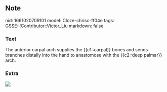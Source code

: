 ## Note
nid: 1661020709101
model: Cloze-chrisc-ff04e
tags: GSSE::!Contributor::Victor_Liu
markdown: false

### Text
The anterior carpal arch supplies the {{c1::carpal}} bones and sends branches distally into the hand to anastomose with the {{c2::deep palmar}} arch.

### Extra
<img src="10-1055-b-005-143344_c021_f001.jpg">
